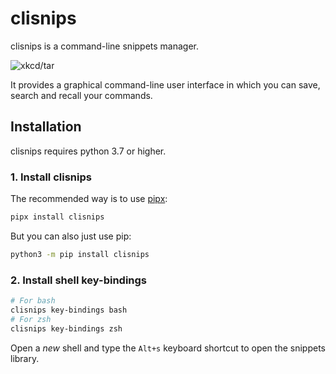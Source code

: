 clisnips
========

clisnips is a command-line snippets manager.

![xkcd/tar](http://imgs.xkcd.com/comics/tar.png)

It provides a graphical command-line user interface in which you can save, search and recall your commands.


## Installation

clisnips requires python 3.7 or higher.

### 1. Install clisnips

The recommended way is to use [pipx](https://pipxproject.github.io/pipx/):
```sh
pipx install clisnips
```
But you can also just use pip:
```sh
python3 -m pip install clisnips
```

### 2. Install shell key-bindings

```sh
# For bash
clisnips key-bindings bash
# For zsh
clisnips key-bindings zsh
```

Open a *new* shell and type the `Alt+s` keyboard shortcut to open the snippets library.
